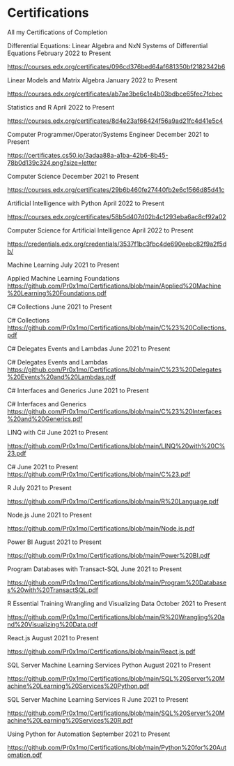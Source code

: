 # Certifications
All my Certifications of Completion

Differential Equations: Linear Algebra and NxN Systems of Differential Equations
February 2022 to Present

https://courses.edx.org/certificates/096cd376bed64af681350bf2182342b6

Linear Models and Matrix Algebra
January 2022 to Present

https://courses.edx.org/certificates/ab7ae3be6c1e4b03bdbce65fec7fcbec

Statistics and R
April 2022 to Present

https://courses.edx.org/certificates/8d4e23af66424f56a9ad21fc4d41e5c4

Computer Programmer/Operator/Systems Engineer
December 2021 to Present

https://certificates.cs50.io/3adaa88a-a1ba-42b6-8b45-78b0d139c324.png?size=letter

Computer Science
December 2021 to Present

https://courses.edx.org/certificates/29b6b460fe27440fb2e6c1566d85d41c

Artificial Intelligence with Python
April 2022 to Present

https://courses.edx.org/certificates/58b5d407d02b4c1293eba6ac8cf92a02

Computer Science for Artificial Intelligence
April 2022 to Present

https://credentials.edx.org/credentials/3537f1bc3fbc4de690eebc82f9a2f5db/

Machine Learning
July 2021 to Present

Applied Machine Learning Foundations
https://github.com/Pr0x1mo/Certifications/blob/main/Applied%20Machine%20Learning%20Foundations.pdf

C# Collections
June 2021 to Present

C# Collections
https://github.com/Pr0x1mo/Certifications/blob/main/C%23%20Collections.pdf

C# Delegates Events and Lambdas
June 2021 to Present

C# Delegates Events and Lambdas
https://github.com/Pr0x1mo/Certifications/blob/main/C%23%20Delegates%20Events%20and%20Lambdas.pdf

C# Interfaces and Generics
June 2021 to Present

C# Interfaces and Generics
https://github.com/Pr0x1mo/Certifications/blob/main/C%23%20Interfaces%20and%20Generics.pdf

LINQ with C#
June 2021 to Present

https://github.com/Pr0x1mo/Certifications/blob/main/LINQ%20with%20C%23.pdf

C#
June 2021 to Present
https://github.com/Pr0x1mo/Certifications/blob/main/C%23.pdf

R
July 2021 to Present

https://github.com/Pr0x1mo/Certifications/blob/main/R%20Language.pdf

Node.js
June 2021 to Present

https://github.com/Pr0x1mo/Certifications/blob/main/Node.js.pdf

Power BI
August 2021 to Present

https://github.com/Pr0x1mo/Certifications/blob/main/Power%20BI.pdf

Program Databases with Transact-SQL
June 2021 to Present

https://github.com/Pr0x1mo/Certifications/blob/main/Program%20Databases%20with%20TransactSQL.pdf

R Essential Training Wrangling and Visualizing Data
October 2021 to Present

https://github.com/Pr0x1mo/Certifications/blob/main/R%20Wrangling%20and%20Visualizing%20Data.pdf

React.js
August 2021 to Present

https://github.com/Pr0x1mo/Certifications/blob/main/React.js.pdf

SQL Server Machine Learning Services Python
August 2021 to Present

https://github.com/Pr0x1mo/Certifications/blob/main/SQL%20Server%20Machine%20Learning%20Services%20Python.pdf

SQL Server Machine Learning Services R
June 2021 to Present

https://github.com/Pr0x1mo/Certifications/blob/main/SQL%20Server%20Machine%20Learning%20Services%20R.pdf

Using Python for Automation
September 2021 to Present

https://github.com/Pr0x1mo/Certifications/blob/main/Python%20for%20Automation.pdf
